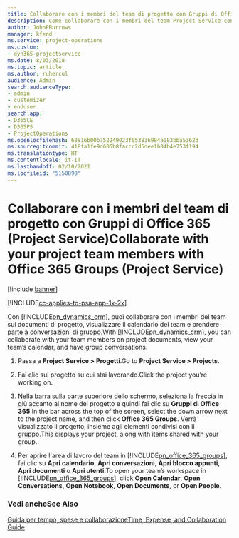```yaml
---
title: Collaborare con i membri del team di progetto con Gruppi di Office 365
description: Come collaborare con i membri del team Project Service con Gruppi di Office 365
author: JohnPBurrows
manager: kfend
ms.service: project-operations
ms.custom:
- dyn365-projectservice
ms.date: 8/03/2018
ms.topic: article
ms.author: ruhercul
audience: Admin
search.audienceType:
- admin
- customizer
- enduser
search.app:
- D365CE
- D365PS
- ProjectOperations
ms.openlocfilehash: 68816b00b752249023f053836994a083bba5362d
ms.sourcegitcommit: 418fa1fe9d605b8faccc2d5dee1b04b4e753f194
ms.translationtype: HT
ms.contentlocale: it-IT
ms.lasthandoff: 02/10/2021
ms.locfileid: "5150898"
---
```

# <a name="collaborate-with-your-project-team-members-with-office-365-groups-project-service"></a><span data-ttu-id="79dcb-103">Collaborare con i membri del team di progetto con Gruppi di Office 365 (Project Service)</span><span class="sxs-lookup"><span data-stu-id="79dcb-103">Collaborate with your project team members with Office 365 Groups (Project Service)</span></span>

[!include [banner](../includes/psa-now-project-operations.md)]

[!INCLUDE[cc-applies-to-psa-app-1x-2x](../includes/cc-applies-to-psa-app-1x-2x.md)]

<span data-ttu-id="79dcb-104">Con [!INCLUDE[pn_dynamics_crm](../includes/pn-dynamics-crm.md)], puoi collaborare con i membri del team sui documenti di progetto, visualizzare il calendario del team e prendere parte a conversazioni di gruppo.</span><span class="sxs-lookup"><span data-stu-id="79dcb-104">With [!INCLUDE[pn_dynamics_crm](../includes/pn-dynamics-crm.md)], you can collaborate with your team members on project documents, view your team’s calendar, and have group conversations.</span></span>  
  
1. <span data-ttu-id="79dcb-105">Passa a **Project Service > Progetti**.</span><span class="sxs-lookup"><span data-stu-id="79dcb-105">Go to **Project Service > Projects**.</span></span>  
  
2. <span data-ttu-id="79dcb-106">Fai clic sul progetto su cui stai lavorando.</span><span class="sxs-lookup"><span data-stu-id="79dcb-106">Click the project you’re working on.</span></span>  
  
3. <span data-ttu-id="79dcb-107">Nella barra sulla parte superiore dello schermo, seleziona la freccia in giù accanto al nome del progetto e quindi fai clic su **Gruppi di Office 365**.</span><span class="sxs-lookup"><span data-stu-id="79dcb-107">In the bar across the top of the screen, select the down arrow next to the project name, and then click **Office 365 Groups**.</span></span> <span data-ttu-id="79dcb-108">Verrà visualizzato il progetto, insieme agli elementi condivisi con il gruppo.</span><span class="sxs-lookup"><span data-stu-id="79dcb-108">This displays your project, along with items shared with your group.</span></span>  
  
4. <span data-ttu-id="79dcb-109">Per aprire l'area di lavoro del team in [!INCLUDE[pn_office_365_groups](../includes/pn-office-365-groups.md)], fai clic su **Apri calendario**, **Apri conversazioni**, **Apri blocco appunti**, **Apri documenti** o **Apri utenti**.</span><span class="sxs-lookup"><span data-stu-id="79dcb-109">To open your team’s workspace in [!INCLUDE[pn_office_365_groups](../includes/pn-office-365-groups.md)], click **Open Calendar**, **Open Conversations**, **Open Notebook**, **Open Documents**, or **Open People**.</span></span>  
  
### <a name="see-also"></a><span data-ttu-id="79dcb-110">Vedi anche</span><span class="sxs-lookup"><span data-stu-id="79dcb-110">See Also</span></span>  
 [<span data-ttu-id="79dcb-111">Guida per tempo, spese e collaborazione</span><span class="sxs-lookup"><span data-stu-id="79dcb-111">Time, Expense, and Collaboration Guide</span></span>](../psa/time-expense-collaboration-guide.md)
